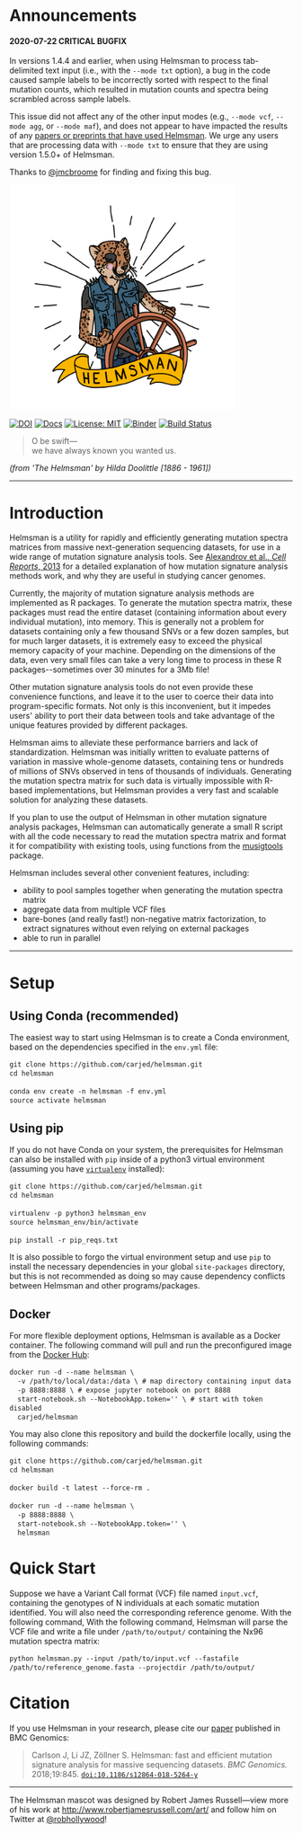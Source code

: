 
# Announcements

#### 2020-07-22 CRITICAL BUGFIX

In versions 1.4.4 and earlier, when using Helmsman to process tab-delimited text input (i.e., with the `--mode txt` option), a bug in the code caused sample labels to be incorrectly sorted with respect to the final mutation counts, which resulted in mutation counts and spectra being scrambled across sample labels.

This issue did not affect any of the other input modes (e.g., `--mode vcf`, `--mode agg`, or `--mode maf`), and does not appear to have impacted the results of any [papers or preprints that have used Helmsman](https://scholar.google.com/scholar?oi=bibs&hl=en&cites=14188698113080049200,10978131107323100111). We urge any users that are processing data with `--mode txt` to ensure that they are using version 1.5.0+ of Helmsman.

Thanks to [@jmcbroome](https://github.com/jmcbroome) for finding and fixing this bug.

<img src="https://raw.githubusercontent.com/carjed/helmsman/master/assets/Helmsman_white_bg.png" width="400" height="400">

[![DOI](https://zenodo.org/badge/136064814.svg)](https://zenodo.org/badge/latestdoi/136064814) [![Docs](https://img.shields.io/badge/docs-latest-blue.svg)](http://www.jedidiahcarlson.com/docs/helmsman) [![License: MIT](https://img.shields.io/badge/license-MIT-blue.svg?style=flat)](https://opensource.org/licenses/MIT) [![Binder](https://img.shields.io/badge/launch-binder-d06681.svg?style=flat)](https://mybinder.org/v2/gh/carjed/helmsman/master) [![Build Status](https://travis-ci.org/carjed/helmsman.svg?branch=master)](https://travis-ci.org/carjed/helmsman)

> O be swift—<br />
we have always known you wanted us.

_(from 'The Helmsman' by Hilda Doolittle [1886 - 1961])_

------------------------------------

# Introduction

Helmsman is a utility for rapidly and efficiently generating mutation spectra matrices from massive next-generation sequencing datasets, for use in a wide range of mutation signature analysis tools. See [Alexandrov et al., _Cell Reports_, 2013](https://www.ncbi.nlm.nih.gov/pmc/articles/PMC3588146/) for a detailed explanation of how mutation signature analysis methods work, and why they are useful in studying cancer genomes.

Currently, the majority of mutation signature analysis methods are implemented as R packages. To generate the mutation spectra matrix, these packages must read the entire dataset (containing information about every individual mutation), into memory. This is generally not a problem for datasets containing only a few thousand SNVs or a few dozen samples, but for much larger datasets, it is extremely easy to exceed the physical memory capacity of your machine. Depending on the dimensions of the data, even very small files can take a very long time to process in these R packages--sometimes over 30 minutes for a 3Mb file!

Other mutation signature analysis tools do not even provide these convenience functions, and leave it to the user to coerce their data into program-specific formats. Not only is this inconvenient, but it impedes users' ability to port their data between tools and take advantage of the unique features provided by different packages.

Helmsman aims to alleviate these performance barriers and lack of standardization. Helmsman was initially written to evaluate patterns of variation in massive whole-genome datasets, containing tens or hundreds of millions of SNVs observed in tens of thousands of individuals. Generating the mutation spectra matrix for such data is virtually impossible with R-based implementations, but Helmsman provides a very fast and scalable solution for analyzing these datasets.

If you plan to use the output of Helmsman in other mutation signature analysis packages, Helmsman can automatically generate a small R script with all the code necessary to read the mutation spectra matrix and format it for compatibility with existing tools, using functions from the [musigtools](https://github.com/carjed/musigtools) package.

Helmsman includes several other convenient features, including:

- ability to pool samples together when generating the mutation spectra matrix
- aggregate data from multiple VCF files
- bare-bones (and really fast!) non-negative matrix factorization, to extract signatures without even relying on external packages
- able to run in parallel

------------------------------------

# Setup

## Using Conda (recommended)

The easiest way to start using Helmsman is to create a Conda environment, based on the dependencies specified in the `env.yml` file:

```{sh}
git clone https://github.com/carjed/helmsman.git
cd helmsman

conda env create -n helmsman -f env.yml
source activate helmsman
```

## Using pip

If you do not have Conda on your system, the prerequisites for Helmsman can also be installed with `pip` inside of a python3 virtual environment (assuming you have [`virtualenv`](https://virtualenv.pypa.io/en/latest/) installed):

```{sh}
git clone https://github.com/carjed/helmsman.git
cd helmsman

virtualenv -p python3 helmsman_env
source helmsman_env/bin/activate

pip install -r pip_reqs.txt
```

It is also possible to forgo the virtual environment setup and use `pip` to install the necessary dependencies in your global `site-packages` directory, but this is not recommended as doing so may cause dependency conflicts between Helmsman and other programs/packages.

## Docker

For more flexible deployment options, Helmsman is available as a Docker container. The following command will pull and run the preconfigured image from the [Docker Hub](https://hub.docker.com/):

```
docker run -d --name helmsman \
  -v /path/to/local/data:/data \ # map directory containing input data
  -p 8888:8888 \ # expose jupyter notebook on port 8888
  start-notebook.sh --NotebookApp.token='' \ # start with token disabled
  carjed/helmsman
```

You may also clone this repository and build the dockerfile locally, using the following commands:

```{sh}
git clone https://github.com/carjed/helmsman.git
cd helmsman

docker build -t latest --force-rm .

docker run -d --name helmsman \
  -p 8888:8888 \
  start-notebook.sh --NotebookApp.token='' \
  helmsman
```

# Quick Start

Suppose we have a Variant Call format (VCF) file named `input.vcf`, containing the genotypes of N individuals at each somatic mutation identified. You will also need the corresponding reference genome. With the following command, With the following command, Helmsman will parse the VCF file and write a file under `/path/to/output/` containing the Nx96 mutation spectra matrix:

```{sh}
python helmsman.py --input /path/to/input.vcf --fastafile /path/to/reference_genome.fasta --projectdir /path/to/output/
```

# Citation
If you use Helmsman in your research, please cite our [paper](https://bmcgenomics.biomedcentral.com/articles/10.1186/s12864-018-5264-y) published in BMC Genomics:

> Carlson J, Li JZ, Z&ouml;llner S. Helmsman: fast and efficient mutation signature analysis for massive sequencing datasets. *BMC Genomics.* 2018;19:845. [`doi:10.1186/s12864-018-5264-y`](http://dx.doi.org/10.1186/s12864-018-5264-y)

-------------

The Helmsman mascot was designed by Robert James Russell—view more of his work at http://www.robertjamesrussell.com/art/ and follow him on Twitter at [@robhollywood](https://twitter.com/robhollywood)!
